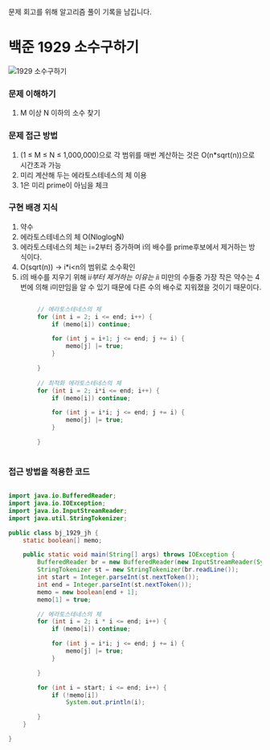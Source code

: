 문제 회고를 위해 알고리즘 풀이 기록을 남깁니다.

# 백준 1929 소수구하기
![1929 소수구하기](https://www.acmicpc.net/problem/1929)

### 문제 이해하기
1. M 이상 N 이하의 소수 찾기
 

### 문제 접근 방법
1. (1 ≤ M ≤ N ≤ 1,000,000)으로 각 범위를 매번 계산하는 것은 O(n*sqrt(n))으로 시간초과 가능
2. 미리 계산해 두는 에라토스테네스의 체 이용
3. 1은 미리 prime이 아님을 체크


### 구현 배경 지식
1. 약수
2. 에라토스테네스의 체 O(NloglogN)
3. 에라토스테네스의 체는 i=2부터 증가하며 i의 배수를 prime후보에서 제거하는 방식이다.
4. O(sqrt(n)) -> i*i<n의 범위로 소수확인
5. i의 배수를 지우기 위해 i*i부터 제거하는 이유는 i*i 미만의 수들중 가장 작은 약수는 4번에 의해 i미만임을 알 수 있기 때문에 다른 수의 배수로 지워졌을 것이기 때문이다.

```java

		// 에라토스테네스의 체
		for (int i = 2; i <= end; i++) {
			if (memo[i]) continue;

			for (int j = i+1; j <= end; j += i) {
				memo[j] |= true;
			}

		}
		
		// 최적화 에라토스테네스의 체
		for (int i = 2; i*i <= end; i++) {
			if (memo[i]) continue;

			for (int j = i*i; j <= end; j += i) {
				memo[j] |= true;
			}

		}
		

```


### 접근 방법을 적용한 코드
```java

import java.io.BufferedReader;
import java.io.IOException;
import java.io.InputStreamReader;
import java.util.StringTokenizer;

public class bj_1929_jh {
	static boolean[] memo;

	public static void main(String[] args) throws IOException {
		BufferedReader br = new BufferedReader(new InputStreamReader(System.in));
		StringTokenizer st = new StringTokenizer(br.readLine());
		int start = Integer.parseInt(st.nextToken());
		int end = Integer.parseInt(st.nextToken());
		memo = new boolean[end + 1];
		memo[1] = true;

		// 에라토스테네스의 체
		for (int i = 2; i * i <= end; i++) {
			if (memo[i]) continue;

			for (int j = i*i; j <= end; j += i) {
				memo[j] |= true;
			}

		}

		for (int i = start; i <= end; i++) {
			if (!memo[i])
				System.out.println(i);

		}
	}

}

```

